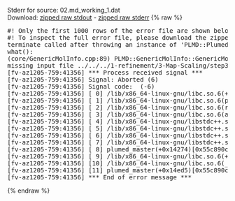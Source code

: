 Stderr for source:  02.md_working_1.dat   
Download: [zipped raw stdout](02.md_working_1.dat.plumed_master.stdout.txt.zip) - [zipped raw stderr](02.md_working_1.dat.plumed_master.stderr.txt.zip) 
{% raw %}
<pre>
#! Only the first 1000 rows of the error file are shown below
#! To inspect the full error file, please download the zipped raw stderr file above
terminate called after throwing an instance of 'PLMD::Plumed::ExceptionError'
what():
(core/GenericMolInfo.cpp:89) PLMD::GenericMolInfo::GenericMolInfo(const PLMD::ActionOptions&)
missing input file ../../../1-refinement/3-Map-Scaling/step3_input_xtc.pdb
[fv-az1205-759:41356] *** Process received signal ***
[fv-az1205-759:41356] Signal: Aborted (6)
[fv-az1205-759:41356] Signal code:  (-6)
[fv-az1205-759:41356] [ 0] /lib/x86_64-linux-gnu/libc.so.6(+0x42520)[0x7fae12842520]
[fv-az1205-759:41356] [ 1] /lib/x86_64-linux-gnu/libc.so.6(pthread_kill+0x12c)[0x7fae128969fc]
[fv-az1205-759:41356] [ 2] /lib/x86_64-linux-gnu/libc.so.6(raise+0x16)[0x7fae12842476]
[fv-az1205-759:41356] [ 3] /lib/x86_64-linux-gnu/libc.so.6(abort+0xd3)[0x7fae128287f3]
[fv-az1205-759:41356] [ 4] /lib/x86_64-linux-gnu/libstdc++.so.6(+0xa2b9e)[0x7fae12ca2b9e]
[fv-az1205-759:41356] [ 5] /lib/x86_64-linux-gnu/libstdc++.so.6(+0xae20c)[0x7fae12cae20c]
[fv-az1205-759:41356] [ 6] /lib/x86_64-linux-gnu/libstdc++.so.6(+0xae277)[0x7fae12cae277]
[fv-az1205-759:41356] [ 7] /lib/x86_64-linux-gnu/libstdc++.so.6(__cxa_rethrow+0x4b)[0x7fae12cae52b]
[fv-az1205-759:41356] [ 8] plumed_master(+0x14274)[0x55c890ce9274]
[fv-az1205-759:41356] [ 9] /lib/x86_64-linux-gnu/libc.so.6(+0x29d90)[0x7fae12829d90]
[fv-az1205-759:41356] [10] /lib/x86_64-linux-gnu/libc.so.6(__libc_start_main+0x80)[0x7fae12829e40]
[fv-az1205-759:41356] [11] plumed_master(+0x14ed5)[0x55c890ce9ed5]
[fv-az1205-759:41356] *** End of error message ***
</pre>
{% endraw %}
